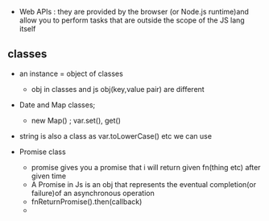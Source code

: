 
- Web APIs : they are provided by the browser (or Node.js runtime)and allow you to perform 
            tasks that are outside the scope of the JS lang itself

## classes

- an instance = object of classes
    - obj in classes and js obj(key,value pair) are different

- Date and Map classes;
    - new Map() ; var.set(), get()
- string is also a class as var.toLowerCase() etc we can use

- Promise class
    - promise gives you a promise that i will return given fn(thing etc) after given time
    - A Promise in Js is an obj that represents the eventual completion(or failure)of an asynchronous operation
    - fnReturnPromise().then(callback)
    - 
